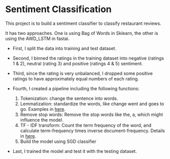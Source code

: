 # Sentiment Classification

This project is to build a sentiment classifier to classify restaurant reviews.

It has two approaches. One is using Bag of Words in Sklearn, the other is using the AWD_LSTM in fastai.

* First, I split the data into training and test dataset.
* Second, I binned the ratings in the training dataset into negative (ratings 1 & 2), neutral (rating 3) and positive
(ratings 4 & 5) sentiment.
* Third, since the rating is very unbalanced, I dropped some positive ratings to have approximately equal numbers of each rating.
* Fourth, I created a pipeline including the following functions: 

  1. Tokenization: change the sentence into words.
  2. Lemmatization: standardize the words, like change went and goes to go. Examples in [here](https://www.machinelearningplus.com/nlp/lemmatization-examples-python/).
  3. Remove stop words: Remove the stop words like the, a, which might influence the model.
  4. TF - IDF transform: Count the term frequency of the word, and calculate term-frequency times inverse document-frequency. Details in [here](https://scikit-learn.org/stable/modules/generated/sklearn.feature_extraction.text.TfidfTransformer.html).
  5. Build the model using SGD classifier
* Last, I trained the model and test it with the testing dataset.


